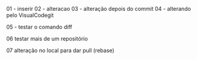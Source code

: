 01 - inserir
02 - alteracao
03 - alteração depois do commit
04 - alterando pelo VisualCodegit

05 - testar o comando diff

06 testar mais de um repositório

07 alteração no local para dar pull (rebase)
